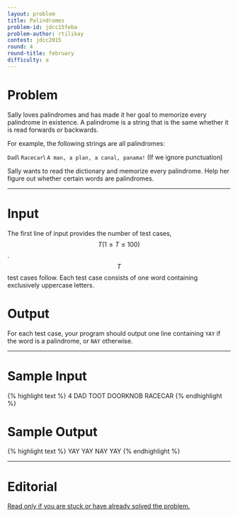 ```yaml
---
layout: problem
title: Palindromes
problem-id: jdcc15feba
problem-author: rtilikay
contest: jdcc2015
round: 4
round-title: february
difficulty: a
---
```


# Problem
Sally loves palindromes and has made it her goal to memorize every palindrome in existence. A palindrome is a string that is the same whether it is read forwards or backwards.

For example, the following strings are all palindromes:

``Dad``\\
``Racecar``\\
``A man, a plan, a canal, panama!`` (If we ignore punctuation)

Sally wants to read the dictionary and memorize every palindrome. Help her figure out whether certain words are palindromes.

---

# Input
The first line of input provides the number of test cases, $$T (1 \leq T \leq 100)$$. $$T$$ test cases follow. Each test case consists of one word containing exclusively uppercase letters.

# Output
For each test case, your program should output one line containing ``YAY`` if the word is a palindrome, or ``NAY`` otherwise.

---

# Sample Input
{% highlight text %}
4
DAD
TOOT
DOORKNOB
RACECAR
{% endhighlight %}


# Sample Output
{% highlight text %}
YAY
YAY
NAY
YAY
{% endhighlight %}

---

# Editorial
[Read only if you are stuck or have already solved the problem.](/cpt-editorials/jdcc/2015/february/a)
